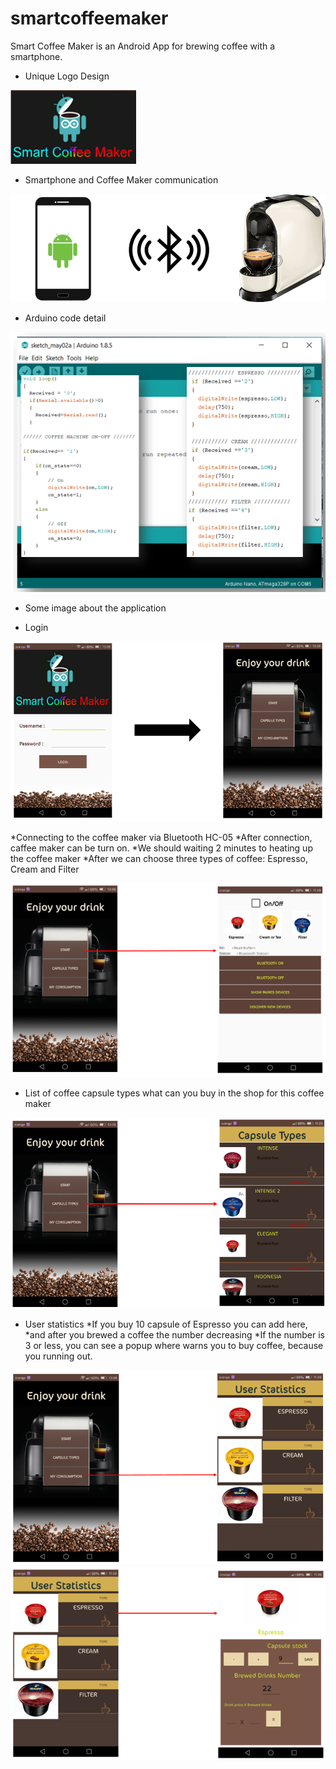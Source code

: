 # smartcoffeemaker
Smart Coffee Maker is an Android App for brewing coffee with a smartphone. 

- Unique Logo Design

<img src="images/IMG_1.png"/>

- Smartphone and Coffee Maker communication

<img src="images/IMG_2.png"/>

- Arduino code detail

<img src="images/ArduinoCode.png"/>

- Some image about the application

- Login

<img src="images/IMG_3.png"/>

*Connecting to the coffee maker via Bluetooth HC-05
*After connection, caffee maker can be turn on.
*We should waiting 2 minutes to heating up the coffee maker 
*After we can choose three types of coffee: Espresso, Cream and Filter

<img src="images/IMG_4.png"/>


- List of coffee capsule types what can you buy in the shop for this coffee maker

<img src="images/IMG_5.png"/>

- User statistics 
*If you buy 10 capsule of Espresso you can add here, 
*and after you brewed a coffee the number decreasing
*If the number is 3 or less, you can see a popup where warns you to buy coffee,
because you running out.

<img src="images/IMG_6.png"/>
<img src="images/IMG_7.png"/>

